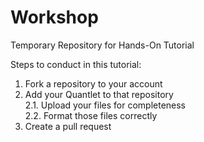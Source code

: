 # Workshop
Temporary Repository for Hands-On Tutorial

Steps to conduct in this tutorial:
1. Fork a repository to your account  
2. Add your Quantlet to that repository  
2.1. Upload your files for completeness  
2.2. Format those files correctly  
3. Create a pull request


